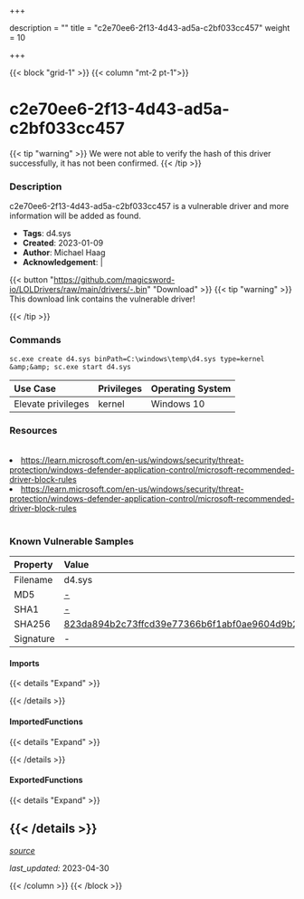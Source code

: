 +++

description = ""
title = "c2e70ee6-2f13-4d43-ad5a-c2bf033cc457"
weight = 10

+++


{{< block "grid-1" >}}
{{< column "mt-2 pt-1">}}


# c2e70ee6-2f13-4d43-ad5a-c2bf033cc457 


{{< tip "warning" >}}
We were not able to verify the hash of this driver successfully, it has not been confirmed.
{{< /tip >}}


### Description

c2e70ee6-2f13-4d43-ad5a-c2bf033cc457 is a vulnerable driver and more information will be added as found.
- **Tags**: d4.sys
- **Created**: 2023-01-09
- **Author**: Michael Haag
- **Acknowledgement**:  | [](https://twitter.com/)

{{< button "https://github.com/magicsword-io/LOLDrivers/raw/main/drivers/-.bin" "Download" >}}
{{< tip "warning" >}}
This download link contains the vulnerable driver!

{{< /tip >}}

### Commands

```
sc.exe create d4.sys binPath=C:\windows\temp\d4.sys type=kernel &amp;&amp; sc.exe start d4.sys
```

| Use Case | Privileges | Operating System | 
|:---- | ---- | ---- |
| Elevate privileges | kernel | Windows 10 |

### Resources
<br>
<li><a href=" https://learn.microsoft.com/en-us/windows/security/threat-protection/windows-defender-application-control/microsoft-recommended-driver-block-rules"> https://learn.microsoft.com/en-us/windows/security/threat-protection/windows-defender-application-control/microsoft-recommended-driver-block-rules</a></li>
<li><a href="https://learn.microsoft.com/en-us/windows/security/threat-protection/windows-defender-application-control/microsoft-recommended-driver-block-rules">https://learn.microsoft.com/en-us/windows/security/threat-protection/windows-defender-application-control/microsoft-recommended-driver-block-rules</a></li>
<br>

### Known Vulnerable Samples

| Property           | Value |
|:-------------------|:------|
| Filename           | d4.sys |
| MD5                | [-](https://www.virustotal.com/gui/file/-) |
| SHA1               | [-](https://www.virustotal.com/gui/file/-) |
| SHA256             | [823da894b2c73ffcd39e77366b6f1abf0ae9604d9b20140a54e6d55053aadeba](https://www.virustotal.com/gui/file/823da894b2c73ffcd39e77366b6f1abf0ae9604d9b20140a54e6d55053aadeba) |
| Signature         | -   |


#### Imports
{{< details "Expand" >}}

{{< /details >}}
#### ImportedFunctions
{{< details "Expand" >}}

{{< /details >}}
#### ExportedFunctions
{{< details "Expand" >}}

{{< /details >}}
-----



[*source*](https://github.com/magicsword-io/LOLDrivers/tree/main/yaml/c2e70ee6-2f13-4d43-ad5a-c2bf033cc457.yaml)

*last_updated:* 2023-04-30








{{< /column >}}
{{< /block >}}
